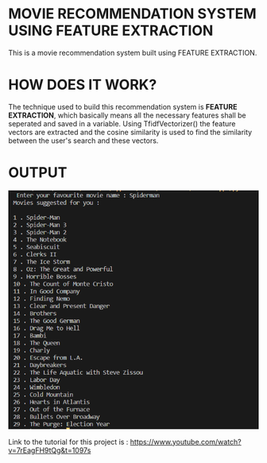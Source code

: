 # MOVIE RECOMMENDATION SYSTEM USING FEATURE EXTRACTION
This is a movie recommendation system built using FEATURE EXTRACTION.

# HOW DOES IT WORK?

The technique used to build this recommendation system is <b>FEATURE EXTRACTION</b>, which basically means all the necessary features shall be seperated and saved in a variable. Using TfidfVectorizer() the feature vectors are extracted and the cosine similarity is used to find the similarity between the user's search and these vectors. 

# OUTPUT 

<img src = 'Result.png' alt = 'Result'>

Link to the tutorial for this project is : https://www.youtube.com/watch?v=7rEagFH9tQg&t=1097s
